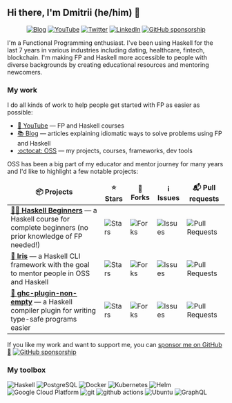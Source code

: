## Hi there, I'm Dmitrii (he/him) 👋

<p align="center">
  <a href="https://kodimensional.dev/" target="_blank"><img alt="Blog" src="https://img.shields.io/badge/Blog-ffc107.svg?&style=for-the-badge&logo=html5&logoColor=black" /></a>
  <a href="https://youtube.com/c/chshersh" target="_blank"><img alt="YouTube" src="https://img.shields.io/badge/YouTube-FF0000.svg?&style=for-the-badge&logo=youtube&logoColor=white" /></a>
  <a href="https://twitter.com/intent/follow?screen_name=chshersh&tw_p=followbutton" target="_blank"><img alt="Twitter" src="https://img.shields.io/badge/twitter-%231DA1F2.svg?&style=for-the-badge&logo=twitter&logoColor=white" /></a>
  <a href="https://www.linkedin.com/in/chshersh/" target="_blank"><img alt="LinkedIn" src="https://img.shields.io/badge/linkedin-%230077B5.svg?&style=for-the-badge&logo=linkedin&logoColor=white" /></a>
  <a href="https://github.com/sponsors/chshersh" target="_blank"><img alt="GitHub sponsorship" src="https://img.shields.io/badge/Sponsor-171515?&style=for-the-badge&logo=github&logoColor=white" /></a>
</p>

I'm a Functional Programming enthusiast. I've been using Haskell for the last 7 years in various industries including dating, healthcare, fintech, blockchain. I'm making FP and Haskell more accessible to people with diverse backgrounds by creating educational resources and mentoring newcomers.

### My work

I do all kinds of work to help people get started with FP as easier as possible:

* [🎥 YouTube](https://youtube.com/c/chshersh) — FP and Haskell courses
* [📚 Blog](https://kodimensional.dev/#blog) — articles explaining idiomatic ways to solve problems using FP and Haskell
* [:octocat: OSS](https://github.com/chshersh) — my projects, courses, frameworks, dev tools

OSS has been a big part of my educator and mentor journey for many years and I'd like to highlight a few notable projects:

<table>
  <thead align="center">
    <tr border: none;>
      <td><b>📦 Projects</b></td>
      <td><b>⭐ Stars</b></td>
      <td><b>🔀 Forks</b></td>
      <td><b>ℹ️ Issues</b></td>
      <td><b>📬 Pull requests</b></td>
    </tr>
  </thead>
  <tbody>
    <tr>
      <td><a href="https://github.com/haskell-beginners-2022/course-plan"><b>👩‍🏫 Haskell Beginners</b></a> — a Haskell course for complete beginners (no prior knowledge of FP needed!)</td>
      <td><img alt="Stars" src="https://img.shields.io/github/stars/haskell-beginners-2022/course-plan?style=flat-square&labelColor=343b41"/></td>
      <td><img alt="Forks" src="https://img.shields.io/github/forks/haskell-beginners-2022/exercises?style=flat-square&labelColor=343b41"/></td>
      <td><img alt="Issues" src="https://img.shields.io/github/issues/haskell-beginners-2022/course-plan?style=flat-square&labelColor=343b41"/></td>
      <td><img alt="Pull Requests" src="https://img.shields.io/github/issues-pr/haskell-beginners-2022/course-plan?style=flat-square&labelColor=343b41"/></td>
    </tr>
	  <tr>
      <td><a href="https://github.com/chshersh/iris"><b>🌈 Iris</b></a> — a Haskell CLI framework with the goal to mentor people in OSS and Haskell</td>
      <td><img alt="Stars" src="https://img.shields.io/github/stars/chshersh/iris?style=flat-square&labelColor=343b41"/></td>
      <td><img alt="Forks" src="https://img.shields.io/github/forks/chshersh/iris?style=flat-square&labelColor=343b41"/></td>
      <td><img alt="Issues" src="https://img.shields.io/github/issues/chshersh/iris?style=flat-square&labelColor=343b41"/></td>
      <td><img alt="Pull Requests" src="https://img.shields.io/github/issues-pr/chshersh/iris?style=flat-square&labelColor=343b41"/></td>
    </tr>
	  <tr>
      <td><a href="https://github.com/chshersh/iris"><b>🧪 ghc-plugin-non-empty</b></a> — a Haskell compiler plugin for writing type-safe programs easier</td>
      <td><img alt="Stars" src="https://img.shields.io/github/stars/chshersh/ghc-plugin-non-empty?style=flat-square&labelColor=343b41"/></td>
      <td><img alt="Forks" src="https://img.shields.io/github/forks/chshersh/ghc-plugin-non-empty?style=flat-square&labelColor=343b41"/></td>
      <td><img alt="Issues" src="https://img.shields.io/github/issues/chshersh/ghc-plugin-non-empty?style=flat-square&labelColor=343b41"/></td>
      <td><img alt="Pull Requests" src="https://img.shields.io/github/issues-pr/chshersh/ghc-plugin-non-empty?style=flat-square&labelColor=343b41"/></td>
    </tr>
  </tbody>
</table>

If you like my work and want to support me, you can [sponsor me on GitHub 💖](https://github.com/sponsors/chshersh) <a href="https://github.com/sponsors/chshersh" target="_blank"><img alt="GitHub sponsorship" src="https://img.shields.io/github/sponsors/chshersh" /></a>

### My toolbox

<p>
  <img alt="Haskell" src="https://img.shields.io/badge/-Haskell-5e5086?style=flat-square&logo=haskell&logoColor=white" />
  <img alt="PostgreSQL" src="https://img.shields.io/badge/-PostgreSQL-0064a5?style=flat-square&logo=postgresql&logoColor=white" />
  <img alt="Docker" src="https://img.shields.io/badge/-Docker-46a2f1?style=flat-square&logo=docker&logoColor=white" />
  <img alt="Kubernetes" src="https://img.shields.io/badge/-K8S-326ce5?style=flat-square&logo=kubernetes&logoColor=white" />
  <img alt="Helm" src="https://img.shields.io/badge/-Helm-091C84?style=flat-square&logo=helm&logoColor=white" />
  <img alt="Google Cloud Platform" src="https://img.shields.io/badge/-Google_Cloud_Platform-1a73e8?style=flat-square&logo=google-cloud&logoColor=white" />
  <img alt="git" src="https://img.shields.io/badge/-Git-F05032?style=flat-square&logo=git&logoColor=white" />
  <img alt="github actions" src="https://img.shields.io/badge/-Github_Actions-2088FF?style=flat-square&logo=github-actions&logoColor=white" />
  <img alt="Ubuntu" src="https://img.shields.io/badge/-Ubuntu-E95420?style=flat-square&logo=ubuntu&logoColor=white" />
  <img alt="GraphQL" src="https://img.shields.io/badge/-GraphQL-E10098?style=flat-square&logo=graphql&logoColor=white" />
</p>
